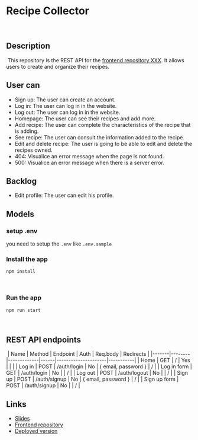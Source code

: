 # Recipe Collector

​

## Description
​
This repository is the REST API for the [frontend repository XXX](link). It allows users to create and organize their recipes.

## User can
- Sign up: The user can create an account.
- Log in: The user can log in in the website.
- Log out: The user can log in in the website.
- Homepage: The user can see their recipes and add more.
- Add recipe: The user can complete the characteristics of the recipe that is adding.
- See recipe: The user can consult the information added to the recipe.
- Edit and delete recipe: The user is going to be able to edit and delete the recipes owned.
- 404: Visualice an error message when the page is not found.
- 500: Visualice an error message when there is a server error.

## Backlog
- Edit profile: The user can edit his profile.

## Models


### setup .env

you need to setup the `.env` like `.env.sample`
​

### Install the app

```
npm install
```

​

### Run the app

```
npm run start
```

​

## REST API endpoints

​
| Name | Method | Endpoint | Auth | Req.body | Redirects |
|-------|--------|-------------|------|---------------------|-----------|
| Home | GET | / | Yes | | |
| Log in | POST | /auth/login  | No | { email, password } | / |
| Log in form | GET | /auth/login  | No | | / |
| Log out | POST | /auth/logout | No | | / |
| Sign up | POST | /auth/signup | No | { email, password } | / |
| Sign up form | POST | /auth/signup | No | | / |

## Links

- [Slides]()
- [Frontend repository]()
- [Deployed version]()
